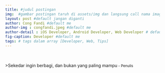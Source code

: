 ```yaml
---
title: #judul postingan
img:  #gambar postingan taruh di assets/img dan langsung call nama imagenya
layout: post #default jangan diganti
author: Cong Fandi #default me
author-img : congfandi.jpeg #default me
author-detail : iOS Developer, Android Developer, Web Developer # default me
fig-caption: Developer #default me
tags: # tags dalam array [Developer, Web, Tips]
---
```


<br>
<br>
>Sekedar ingin berbagi, dan bukan yang paling mampu<small> - Penulis</small>

